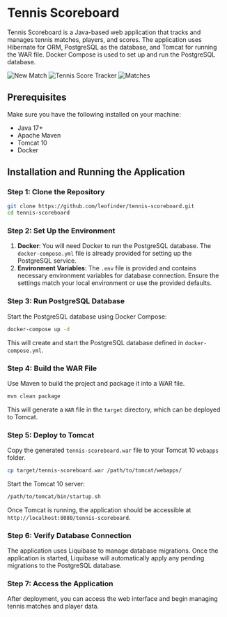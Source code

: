 # Tennis Scoreboard

Tennis Scoreboard is a Java-based web application that tracks and manages tennis matches, players, and scores. The application uses Hibernate for ORM, PostgreSQL as the database, and Tomcat for running the WAR file. Docker Compose is used to set up and run the PostgreSQL database.

![New Match](https://github.com/user-attachments/assets/1c0c33ea-1489-4ba5-8dd1-95b794824e65)
![Tennis Score Tracker](https://github.com/user-attachments/assets/61b50ba0-68be-42e0-937a-f9f2f5886582)
![Matches](https://github.com/user-attachments/assets/b894d2ca-cf57-4ed8-8574-883f36dad609)

## Prerequisites

Make sure you have the following installed on your machine:

- Java 17+
- Apache Maven
- Tomcat 10
- Docker

## Installation and Running the Application

### Step 1: Clone the Repository

```bash
git clone https://github.com/leofinder/tennis-scoreboard.git
cd tennis-scoreboard
```

### Step 2: Set Up the Environment

1. **Docker**: You will need Docker to run the PostgreSQL database. The `docker-compose.yml` file is already provided for setting up the PostgreSQL service.
2. **Environment Variables**: The `.env` file is provided and contains necessary environment variables for database connection. Ensure the settings match your local environment or use the provided defaults.

### Step 3: Run PostgreSQL Database

Start the PostgreSQL database using Docker Compose:

```bash
docker-compose up -d
```

This will create and start the PostgreSQL database defined in `docker-compose.yml`.

### Step 4: Build the WAR File

Use Maven to build the project and package it into a WAR file.

```bash
mvn clean package
```

This will generate a `WAR` file in the `target` directory, which can be deployed to Tomcat.

### Step 5: Deploy to Tomcat

Copy the generated `tennis-scoreboard.war` file to your Tomcat 10 `webapps` folder.

```bash
cp target/tennis-scoreboard.war /path/to/tomcat/webapps/
```

Start the Tomcat 10 server:

```bash
/path/to/tomcat/bin/startup.sh
```

Once Tomcat is running, the application should be accessible at `http://localhost:8080/tennis-scoreboard`.

### Step 6: Verify Database Connection

The application uses Liquibase to manage database migrations. Once the application is started, Liquibase will automatically apply any pending migrations to the PostgreSQL database.

### Step 7: Access the Application

After deployment, you can access the web interface and begin managing tennis matches and player data.
